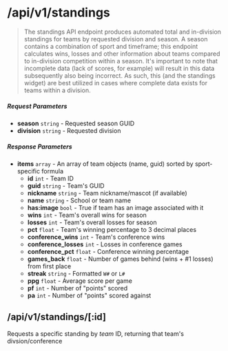 # /api/v1/standings
> The standings API endpoint produces automated total and in-division standings for teams by requested division and season.  A season contains a combination of sport and timeframe; this endpoint calculates wins, losses and other information about teams compared to in-division competition within a season.  It's important to note that incomplete data (lack of scores, for example) will result in this data subsequently also being incorrect. As such, this (and the standings widget) are best utilized in cases where complete data exists for teams within a division.

##### Request Parameters
- **season** ```string``` - Requested season GUID
- **division** ```string``` - Requested division

##### Response Parameters
- **items** ```array``` - An array of team objects (name, guid) sorted by sport-specific formula
    - **id** ```int``` - Team ID
    - **guid** ```string``` - Team's GUID
    - **nickname** ```string``` - Team nickname/mascot (if available)
    - **name** ```string``` - School or team name
    - **has:image** ```bool``` - True if team has an image associated with it
    - **wins** ```int``` - Team's overall wins for season
    - **losses** ```int``` - Team's overall losses for season
    - **pct** ```float``` - Team's winning percentage to 3 decimal places
    - **conference_wins** ```int``` - Team's conference wins
    - **conference_losses** ```int``` - Losses in conference games
    - **conference_pct** ```float``` - Conference winning percentage
    - **games_back** ```float``` - Number of games behind (wins + #1 losses) from first place
    - **streak** ```string``` - Formatted ```W#``` or ```L#```
    - **ppg** ```float``` - Average score per game
    - **pf** ```int``` - Number of "points" scored
    - **pa** ```int``` - Number of "points" scored against

## /api/v1/standings/[:id]
Requests a specific standing by *team* ID, returning that team's divsion/conference